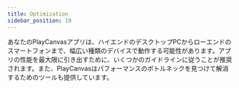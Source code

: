 ```yaml
---
title: Optimization
sidebar_position: 19
---
```


あなたのPlayCanvasアプリは、ハイエンドのデスクトップPCからローエンドのスマートフォンまで、幅広い種類のデバイスで動作する可能性があります。アプリの性能を最大限に引き出すために、いくつかのガイドラインに従うことが推奨されます。また、PlayCanvasはパフォーマンスのボトルネックを見つけて解消するためのツールも提供しています。
